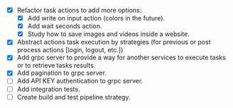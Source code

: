- [x] Refactor task actions to add more options:
  - [x] Add write on input action (colors in the future).
  - [x] Add wait seconds action.
  - [x] Study how to save images and videos inside a website.
- [x] Abstract actions task execution by strategies (for previous or post process actions [login, logout, etc.])
- [x] Add grpc server to provide a way for another services to execute tasks or to retrieve tasks results.
- [x] Add pagination to grpc server.
- [ ] Add API KEY authentication to grpc server.
- [ ] Add integration tests.
- [ ] Create build and test pipeline strategy.